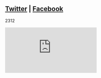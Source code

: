 ## [Twitter](http://bit.ly/fj4setw) | [Facebook](http://bit.ly/fj4sefb) ##
2312
<div class="video-container"><iframe src="https://www.youtube.com/embed/5pUp-11y1v4?rel=0" frameborder="0" gesture="media" allow="encrypted-media" allowfullscreen></iframe></div>


